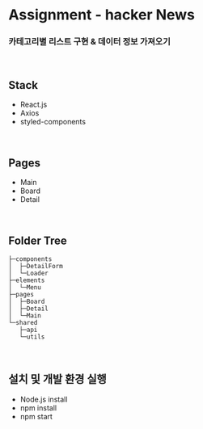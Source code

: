# Assignment - hacker News


### 카테고리별 리스트 구현 & 데이터 정보 가져오기 <br/>
<br/>

## Stack
- React.js 
- Axios 
- styled-components
<br/>

## Pages
- Main
- Board
- Detail
<br/>

## Folder Tree
    ├─components
    │  ├─DetailForm
    │  └─Loader
    ├─elements
    │  └─Menu
    ├─pages
    │  ├─Board
    │  ├─Detail 
    │  └─Main 
    └─shared
       ├─api 
       └─utils 
    
<br/>

## 설치 및 개발 환경 실행
- Node.js install
- npm install 
- npm start 
